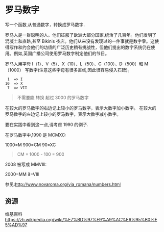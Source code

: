# 罗马数字

写一个函数,从普通数字，转换成罗马数字.

罗马人是一群聪明的人。他们征服了欧洲大部分国家,统治了几百年。他们发明了混凝土和直路,甚至 Bikinis 夜店。他们从来没有发现过的一件事就是数字零。这使得写作和约会他们的功绩的广泛历史稍有挑战性，但他们提出的数字系统仍在使用。例如,英国广播公司使用罗马数字制定他们的节目。

罗马人用字母 I（1）、V（5）、X（10）、L（50）、C（100）、D（500）和 M（1000） 写数字(注意这些字母有很多直线,因此很容易侵入石碑)。

```text
 1  => I
10  => X
 7  => VII
```

> 不需要能 转换 超过 3000 的罗马数字

在较大的罗马数字的右边记上较小的罗马数字，表示大数字加小数字。
在较大的罗马数字的左边记上较小的罗马数字，表示大数字减小数字。

要在实践中看到这一点,请考虑 1990 的例子.

在罗马数字中,1990 是 MCMXC:

1000=M 900=CM 90=XC

> CM = 1000 - 100 = 900

2008 被写成 MMVIII:

2000=MM 8=Ⅷ

参见:<http://www.novaroma.org/via_romana/numbers.html>

[help-page]: https://exercism.io/tracks/rust/learning
[modules]: https://doc.rust-lang.org/book/ch07-00-modules.html
[cargo]: https://doc.rust-lang.org/book/ch14-00-more-about-cargo.html
[rust-tests]: https://doc.rust-lang.org/book/ch11-02-running-tests.html

## 资源

维基百科<https://zh.wikipedia.org/wiki/%E7%BD%97%E9%A9%AC%E6%95%B0%E5%AD%97>
